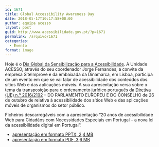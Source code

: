 ```yaml
---
id: 1671
title: Global Accessibility Awareness Day
date: 2018-05-17T10:17:58+00:00
author: equipa acesso
layout: post
guid: http://www.acessibilidade.gov.pt/?p=1671
permalink: /arquivo/1671
categories:
  - Evento
format: image
---
```

Hoje é o [Dia Global da Sensibilização para a Acessibilidade](https://siteimprove.com/en/events/web-accessibility-awareness-day-2018-lisbon/). A Unidade ACESSO, através do seu coordenador Jorge Fernandes, a convite da empresa SiteImprove e da embaixada da Dinamarca, em Lisboa, participa de um evento em que se vai falar de acessibilidade dos conteúdos dos sítios Web e das aplicações móveis. A sua apresentação versa sobre o tema da transposição para o ordenamento jurídico português da [Diretiva (UE) n.º 2016/2102](/publicacoes/diretiva2016-2102) &#8211; DO PARLAMENTO EUROPEU E DO CONSELHO de 26 de outubro de relativa à acessibilidade dos sítios Web e das aplicações móveis de organismos do setor público.

Ficheiros descarregáveis com a apresentação &#8220;20 anos de acessibilidade Web para Cidadãos com Necessidades Especiais em Portugal &#8211; a nova lei da acessibilidade digital em Portugal&#8221;:

  * [apresentação em formato PPTX, 2,4 MB](/2018gaad/apresentacao.pptx "20 anos de acessibilidade Web para Cidadãos com Necessidades Especiais em Portugal - a nova lei da acessibilidade digital em Portugal")
  * [apresentação em formato PDF, 3,6 MB](/2018gaad/apresentacao.pdf "20 anos de acessibilidade Web para Cidadãos com Necessidades Especiais em Portugal - a nova lei da acessibilidade digital em Portugal")